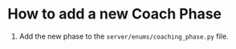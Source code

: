 # How to add a new Coach Phase

1. Add the new phase to the `server/enums/coaching_phase.py` file. 

